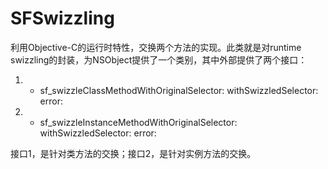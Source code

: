 # SFSwizzling

利用Objective-C的运行时特性，交换两个方法的实现。此类就是对runtime swizzling的封装，为NSObject提供了一个类别，其中外部提供了两个接口：

1. + sf_swizzleClassMethodWithOriginalSelector: withSwizzledSelector: error:
2. + sf_swizzleInstanceMethodWithOriginalSelector: withSwizzledSelector: error:

接口1，是针对类方法的交换；接口2，是针对实例方法的交换。
